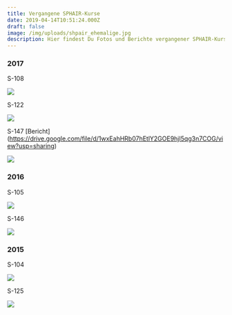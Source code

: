```yaml
---
title: Vergangene SPHAIR-Kurse
date: 2019-04-14T10:51:24.000Z
draft: false
image: /img/uploads/shpair_ehemalige.jpg
description: Hier findest Du Fotos und Berichte vergangener SPHAIR-Kurse
---
```

### 2017

S-108

![](/img/uploads/sphair_108.jpg)

S-122

![](/img/uploads/sphair_122.jpg)

S-147 [Bericht] (https://drive.google.com/file/d/1wxEahHRb07hEtlY2GOE9hjI5qg3n7COG/view?usp=sharing)

![](/img/uploads/sphair_147.jpg)

### 2016

S-105

![](/img/uploads/sphair_105.jpg)

S-146

![](/img/uploads/sphair_146.jpg)

### 2015

S-104

![](/img/uploads/sphair_104.jpg)

S-125

![](/img/uploads/sphair_125.jpg)
